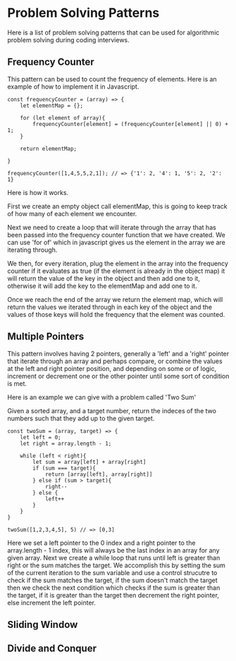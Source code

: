 # Problem Solving Patterns
Here is a list of problem solving patterns that can be used for algorithmic
problem solving during coding interviews.

## Frequency Counter
This pattern can be used to count the frequency of elements. Here is an example of how to implement it in Javascript.


```
const frequencyCounter = (array) => {
    let elementMap = {};

    for (let element of array){
        frequencyCounter[element] = (frequencyCounter[element] || 0) + 1;
    }

    return elementMap;

}

frequencyCounter([1,4,5,5,2,1]); // => {'1': 2, '4': 1, '5': 2, '2': 1}
```
Here is how it works.

First we create an empty object call elementMap, this is going to keep track of how many of each element we encounter.

Next we need to create a loop that will iterate through the array that has been passed into the frequency counter function that we have created. We can use 'for of' which in javascript gives us the element in the array we are iterating through. 

We then, for every iteration, plug the element in the array into the frequency counter if it evaluates as true (if the element is already in the object map) it will return the value of the key in the object and then add one to it, otherwise it will add the key to the elementMap and add one to it.

Once we reach the end of the array we return the element map, which will return the values we iterated through in each key of the object and the values of those keys will hold the frequency that the element was counted.

## Multiple Pointers
This pattern involves having 2 pointers, generally a 'left' and a 'right' pointer that iterate through an array and perhaps compare, or combine the values at the left and right pointer position, and depending on some or of logic, increment or decrement one or the other pointer until some sort of condition is met.

Here is an example we can give with a problem called 'Two Sum'

Given a sorted array, and a target number, return the indeces of the two numbers such that they add up to the given target.

```
const twoSum = (array, target) => {
    let left = 0;
    let right = array.length - 1;

    while (left < right){
        let sum = array[left] + array[right]
        if (sum === target){
            return [array[left], array[right]]
        } else if (sum > target){
            right--
        } else {
            left++
        }
    }
}

twoSum([1,2,3,4,5], 5) // => [0,3]
```
Here we set a left pointer to the 0 index and a right pointer to the array.length - 1 index, this will always be the last index in an array for any given array. 
Next we create a while loop that runs until left is greater than right or the sum matches the target. We accomplish this by setting the sum of the current iteration to the sum variable and use a control strucutre to check if the sum matches the target, if the sum doesn't match the target then we check the next condition which checks if the sum is greater than the target, if it is greater than the target then decrement the right pointer, else increment the left pointer.


## Sliding Window

## Divide and Conquer




